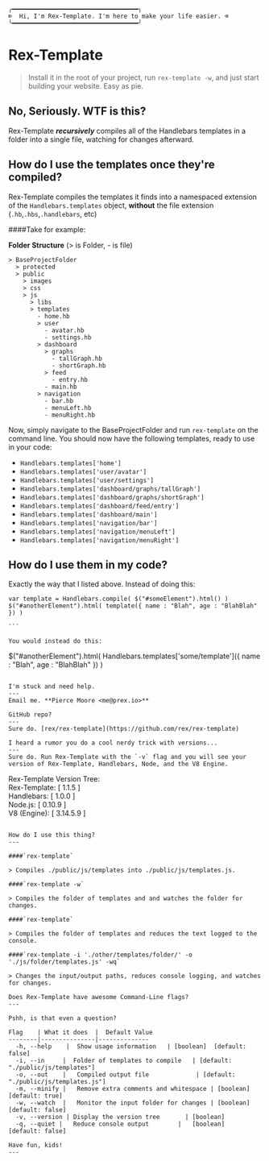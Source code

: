 ````
╭━━━━━━━━━━━━━━━━━━━━━━━━━━━━━━━━━━━╮
⌦  Hi, I'm Rex-Template. I'm here to make your life easier. ⌫
╰━━━━━━━━━━━━━━━━━━━━━━━━━━━━━━━━━━━╯
````

Rex-Template
===

> Install it in the root of your project, run `rex-template -w`, and just start building your website. Easy as pie.


No, Seriously. WTF is this?
---
Rex-Template ***recursively*** compiles all of the Handlebars templates in a folder into a single file, watching for changes afterward.

How do I use the templates once they're compiled?
---
Rex-Template compiles the templates it finds into a namespaced extension of the `Handlebars.templates` object, **without** the file extension (`.hb`,`.hbs`,`.handlebars`, etc)

####Take for example:

**Folder Structure** (> is Folder, - is file)
````
> BaseProjectFolder
  > protected
  > public
    > images
    > css
    > js
      > libs
      > templates
        - home.hb
        > user
          - avatar.hb
          - settings.hb
        > dashboard
          > graphs
            - tallGraph.hb
            - shortGraph.hb
          > feed
            - entry.hb
          - main.hb
        > navigation
          - bar.hb
          - menuLeft.hb
          - menuRight.hb
````

Now, simply navigate to the BaseProjectFolder and run `rex-template` on the command line. 
You should now have the following templates, ready to use in your code:

* `Handlebars.templates['home']`
* `Handlebars.templates['user/avatar']`
* `Handlebars.templates['user/settings']`
* `Handlebars.templates['dashboard/graphs/tallGraph']`
* `Handlebars.templates['dashboard/graphs/shortGraph']`
* `Handlebars.templates['dashboard/feed/entry']`
* `Handlebars.templates['dashboard/main']`
* `Handlebars.templates['navigation/bar']`
* `Handlebars.templates['navigation/menuLeft']`
* `Handlebars.templates['navigation/menuRight']`

How do I use them in my code?
---
Exactly the way that I listed above. Instead of doing this:

````
var template = Handlebars.compile( $("#someElement").html() )
$("#anotherElement").html( template({ name : "Blah", age : "BlahBlah" }) )  

```

You would instead do this:

````
$("#anotherElement").html( Handlebars.templates['some/template']({ name : "Blah", age : "BlahBlah" }) )  

````

I'm stuck and need help.
---
Email me. **Pierce Moore <me@prex.io>**

GitHub repo?
---
Sure do. [rex/rex-template](https://github.com/rex/rex-template)

I heard a rumor you do a cool nerdy trick with versions...
---
Sure do. Run Rex-Template with the `-v` flag and you will see your version of Rex-Template, Handlebars, Node, and the V8 Engine.

````
Rex-Template Version Tree:  
  Rex-Template:  [ 1.1.5 ]  
  Handlebars:    [ 1.0.0 ]  
  Node.js:       [ 0.10.9 ]  
  V8 (Engine):   [ 3.14.5.9 ]  

````

How do I use this thing?
---

####`rex-template`
    
> Compiles ./public/js/templates into ./public/js/templates.js.

####`rex-template -w`
     
> Compiles the folder of templates and and watches the folder for changes.

####`rex-template`
     
> Compiles the folder of templates and reduces the text logged to the console.

####`rex-template -i './other/templates/folder/' -o './js/folder/templates.js' -wq`
     
> Changes the input/output paths, reduces console logging, and watches for changes.

Does Rex-Template have awesome Command-Line flags?
---

Pshh, is that even a question?

Flag    | What it does  |  Default Value
--------|---------------|--------------
  -h, --help    |  Show usage information   | [boolean]  [default: false]
  -i, --in     |  Folder of templates to compile   | [default: "./public/js/templates"]
  -o, --out    |   Compiled output file             | [default: "./public/js/templates.js"]
  -m, --minify |   Remove extra comments and whitespace | [boolean]  [default: true]
  -w, --watch  |   Monitor the input folder for changes | [boolean]  [default: false]
  -v, --version | Display the version tree       | [boolean]
  -q, --quiet |   Reduce console output        |   [boolean]  [default: false]

Have fun, kids!
---
